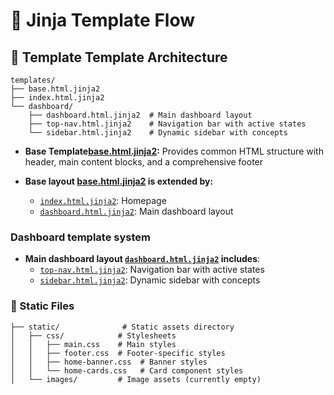 # 🪭 Jinja Template Flow

## 📰 Template  Template Architecture
```
templates/
├── base.html.jinja2          
├── index.html.jinja2          
└── dashboard/                
    ├── dashboard.html.jinja2  # Main dashboard layout
    ├── top-nav.html.jinja2    # Navigation bar with active states
    └── sidebar.html.jinja2    # Dynamic sidebar with concepts
```

- **Base Template[base.html.jinja2](./templates/base.html.jinja2):** Provides common HTML structure with header, main content blocks, and a comprehensive footer


- **Base layout [base.html.jinja2](./templates/base.html.jinja2) is extended by:**
    - [`index.html.jinja2`](./templates/index.html.jinja2): Homepage
    - [`dashboard.html.jinja2`](./templates/dashboard/dashboard.html.jinja2): Main dashboard layout


### Dashboard template system 
- **Main dashboard layout [`dashboard.html.jinja2`](./templates/dashboard/dashboard.html.jinja2) includes**:
    - [`top-nav.html.jinja2`](./templates/dashboard/top-nav.html.jinja2): Navigation bar with active states
    - [`sidebar.html.jinja2`](./templates/dashboard/sidebar.html.jinja2): Dynamic sidebar with concepts





### 📑 Static Files
```
├── static/              # Static assets directory
│   ├── css/            # Stylesheets
│   │   ├── main.css    # Main styles
│   │   ├── footer.css  # Footer-specific styles
│   │   ├── home-banner.css  # Banner styles
│   │   └── home-cards.css   # Card component styles
│   └── images/         # Image assets (currently empty)
```